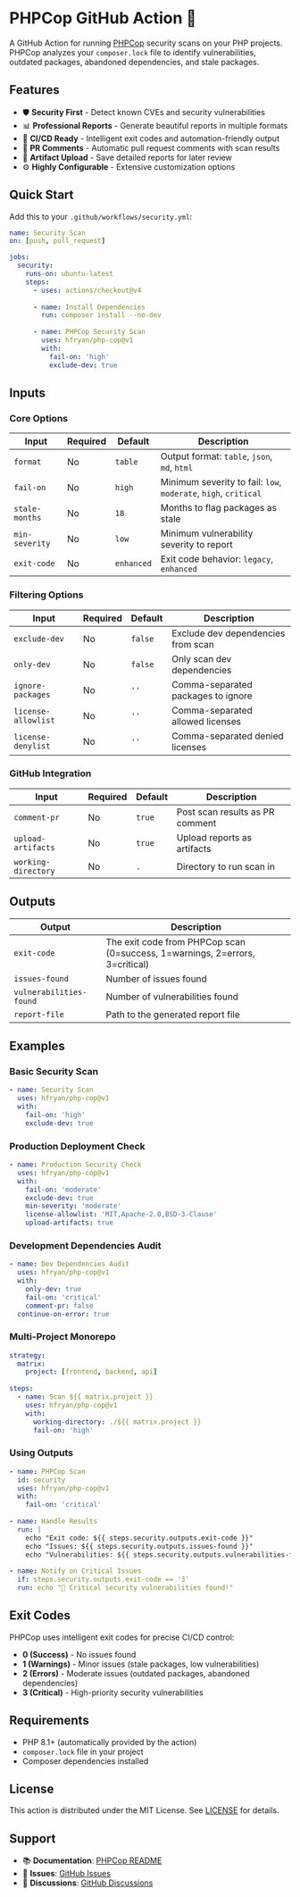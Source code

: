 # PHPCop GitHub Action 🚓

A GitHub Action for running [PHPCop](https://github.com/hfryan/php-cop) security scans on your PHP projects. PHPCop analyzes your `composer.lock` file to identify vulnerabilities, outdated packages, abandoned dependencies, and stale packages.

## Features

- 🛡️ **Security First** - Detect known CVEs and security vulnerabilities
- 📊 **Professional Reports** - Generate beautiful reports in multiple formats
- 🚀 **CI/CD Ready** - Intelligent exit codes and automation-friendly output
- 💬 **PR Comments** - Automatic pull request comments with scan results
- 📁 **Artifact Upload** - Save detailed reports for later review
- ⚙️ **Highly Configurable** - Extensive customization options

## Quick Start

Add this to your `.github/workflows/security.yml`:

```yaml
name: Security Scan
on: [push, pull_request]

jobs:
  security:
    runs-on: ubuntu-latest
    steps:
      - uses: actions/checkout@v4
      
      - name: Install Dependencies
        run: composer install --no-dev
        
      - name: PHPCop Security Scan
        uses: hfryan/php-cop@v1
        with:
          fail-on: 'high'
          exclude-dev: true
```

## Inputs

### Core Options

| Input | Required | Default | Description |
|-------|----------|---------|-------------|
| `format` | No | `table` | Output format: `table`, `json`, `md`, `html` |
| `fail-on` | No | `high` | Minimum severity to fail: `low`, `moderate`, `high`, `critical` |
| `stale-months` | No | `18` | Months to flag packages as stale |
| `min-severity` | No | `low` | Minimum vulnerability severity to report |
| `exit-code` | No | `enhanced` | Exit code behavior: `legacy`, `enhanced` |

### Filtering Options

| Input | Required | Default | Description |
|-------|----------|---------|-------------|
| `exclude-dev` | No | `false` | Exclude dev dependencies from scan |
| `only-dev` | No | `false` | Only scan dev dependencies |
| `ignore-packages` | No | `''` | Comma-separated packages to ignore |
| `license-allowlist` | No | `''` | Comma-separated allowed licenses |
| `license-denylist` | No | `''` | Comma-separated denied licenses |

### GitHub Integration

| Input | Required | Default | Description |
|-------|----------|---------|-------------|
| `comment-pr` | No | `true` | Post scan results as PR comment |
| `upload-artifacts` | No | `true` | Upload reports as artifacts |
| `working-directory` | No | `.` | Directory to run scan in |

## Outputs

| Output | Description |
|--------|-------------|
| `exit-code` | The exit code from PHPCop scan (0=success, 1=warnings, 2=errors, 3=critical) |
| `issues-found` | Number of issues found |
| `vulnerabilities-found` | Number of vulnerabilities found |
| `report-file` | Path to the generated report file |

## Examples

### Basic Security Scan

```yaml
- name: Security Scan
  uses: hfryan/php-cop@v1
  with:
    fail-on: 'high'
    exclude-dev: true
```

### Production Deployment Check

```yaml
- name: Production Security Check
  uses: hfryan/php-cop@v1
  with:
    fail-on: 'moderate'
    exclude-dev: true
    min-severity: 'moderate'
    license-allowlist: 'MIT,Apache-2.0,BSD-3-Clause'
    upload-artifacts: true
```

### Development Dependencies Audit

```yaml
- name: Dev Dependencies Audit
  uses: hfryan/php-cop@v1
  with:
    only-dev: true
    fail-on: 'critical'
    comment-pr: false
  continue-on-error: true
```

### Multi-Project Monorepo

```yaml
strategy:
  matrix:
    project: [frontend, backend, api]
    
steps:
  - name: Scan ${{ matrix.project }}
    uses: hfryan/php-cop@v1
    with:
      working-directory: ./${{ matrix.project }}
      fail-on: 'high'
```

### Using Outputs

```yaml
- name: PHPCop Scan
  id: security
  uses: hfryan/php-cop@v1
  with:
    fail-on: 'critical'
    
- name: Handle Results
  run: |
    echo "Exit code: ${{ steps.security.outputs.exit-code }}"
    echo "Issues: ${{ steps.security.outputs.issues-found }}"
    echo "Vulnerabilities: ${{ steps.security.outputs.vulnerabilities-found }}"
    
- name: Notify on Critical Issues
  if: steps.security.outputs.exit-code == '3'
  run: echo "🚨 Critical security vulnerabilities found!"
```

## Exit Codes

PHPCop uses intelligent exit codes for precise CI/CD control:

- **0 (Success)** - No issues found
- **1 (Warnings)** - Minor issues (stale packages, low vulnerabilities)
- **2 (Errors)** - Moderate issues (outdated packages, abandoned dependencies)
- **3 (Critical)** - High-priority security vulnerabilities

## Requirements

- PHP 8.1+ (automatically provided by the action)
- `composer.lock` file in your project
- Composer dependencies installed

## License

This action is distributed under the MIT License. See [LICENSE](../../../LICENSE) for details.

## Support

- 📚 **Documentation**: [PHPCop README](https://github.com/hfryan/php-cop)
- 🐛 **Issues**: [GitHub Issues](https://github.com/hfryan/php-cop/issues)
- 💬 **Discussions**: [GitHub Discussions](https://github.com/hfryan/php-cop/discussions)